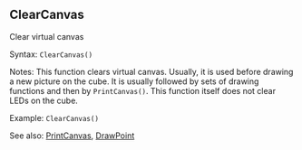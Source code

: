 ## ClearCanvas

Clear virtual canvas

Syntax: `ClearCanvas()`

Notes: This function clears virtual canvas. Usually, it is used before drawing a new picture on the cube. It is usually followed by sets of drawing functions and then by `PrintCanvas()`. This function itself does not clear LEDs on the cube.

Example: `ClearCanvas()`

See also: [PrintCanvas](/api-native-functions/printcanvas.md), [DrawPoint](/api-native-functions/drawpoint.md)

